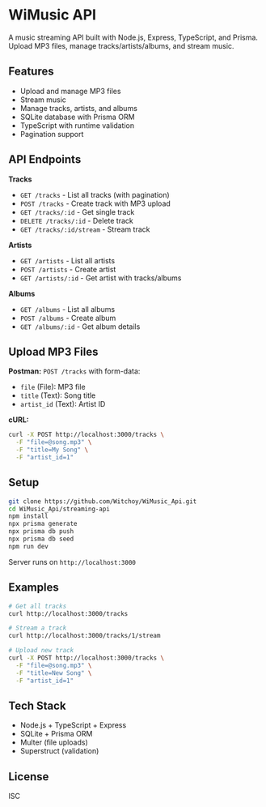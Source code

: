 # WiMusic API

A music streaming API built with Node.js, Express, TypeScript, and Prisma. Upload MP3 files, manage tracks/artists/albums, and stream music.

## Features

- Upload and manage MP3 files
- Stream music
- Manage tracks, artists, and albums
- SQLite database with Prisma ORM
- TypeScript with runtime validation
- Pagination support

## API Endpoints

**Tracks**
- `GET /tracks` - List all tracks (with pagination)
- `POST /tracks` - Create track with MP3 upload
- `GET /tracks/:id` - Get single track
- `DELETE /tracks/:id` - Delete track
- `GET /tracks/:id/stream` - Stream track

**Artists**
- `GET /artists` - List all artists
- `POST /artists` - Create artist
- `GET /artists/:id` - Get artist with tracks/albums

**Albums**
- `GET /albums` - List all albums
- `POST /albums` - Create album
- `GET /albums/:id` - Get album details

## Upload MP3 Files

**Postman:** `POST /tracks` with form-data:
- `file` (File): MP3 file
- `title` (Text): Song title  
- `artist_id` (Text): Artist ID

**cURL:**
```bash
curl -X POST http://localhost:3000/tracks \
  -F "file=@song.mp3" \
  -F "title=My Song" \
  -F "artist_id=1"
```

## Setup

```bash
git clone https://github.com/Witchoy/WiMusic_Api.git
cd WiMusic_Api/streaming-api
npm install
npx prisma generate
npx prisma db push
npx prisma db seed
npm run dev
```

Server runs on `http://localhost:3000`

## Examples

```bash
# Get all tracks
curl http://localhost:3000/tracks

# Stream a track  
curl http://localhost:3000/tracks/1/stream

# Upload new track
curl -X POST http://localhost:3000/tracks \
  -F "file=@song.mp3" \
  -F "title=New Song" \
  -F "artist_id=1"
```

## Tech Stack

- Node.js + TypeScript + Express
- SQLite + Prisma ORM  
- Multer (file uploads)
- Superstruct (validation)

## License

ISC